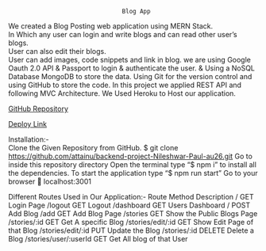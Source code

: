                                     Blog App
We created a Blog Posting web application using MERN Stack. <br>
In Which any user can login and write blogs and can read other user’s blogs.<br>
 User can also edit their blogs.<br>
User can add images, code snippets and link in blog. we are using Google Oauth 2.0 API & Passport to login & authenticate the user. & Using a NoSQL Database MongoDB to store the data. Using Git for the version control and using GitHub to store the code. In this project we applied REST API and following MVC Architecture. We Used Heroku to Host our application. 

[GitHub Repository](https://github.com/attainu/backend-project-Nileshwar-Paul-au26.git)

[Deploy Link](https://blog-app-au.herokuapp.com)


Installation:-  
Clone the Given Repository from GitHub. 
$ git clone https://github.com/attainu/backend-project-Nileshwar-Paul-au26.git
Go to inside this repository directory
Open the terminal 
type “$ npm i” to install all the dependencies.
To start the application type “$ npm run start”
Go to your browser  localhost:3001

Different Routes Used in Our Application:-
Route	                Method	Description
/	                    GET	    Login Page
/logout	                GET	    Logout 
/dashboard	            GET	    Users Dashboard
/	                    POST	Add Blog
/add	                GET	    Add Blog Page
/stories	            GET	    Show the Public Blogs Page
/stories/:id	        GET	    Get A specific Blog
/stories/edit/:id	    GET	    Show Edit Page of that Blog
/stories/edit/:id	    PUT	    Update the Blog
/stories/:id	        DELETE	Delete a Blog
/stories/user/:userId	GET     Get All blog of that User

